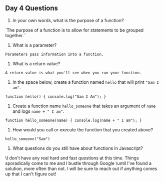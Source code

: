 ## Day 4 Questions

1. In your own words, what is the purpose of a function?

`The purpose of a function is to allow for statements to be grouped together.``

1. What is a parameter?

``Parameters pass information into a function.``

1. What is a return value?

``A return value is what you'll see when you run your function.``

1. In the space below, create a function named `hello` that will print `"Sam I am"`.

``function hello() {
  console.log("Sam I Am");
}``

1. Create a function name `hello_someone` that takes an argument of `name` and logs `name + " I am"`.

``function hello_someone(name) {
    console.log(name + " I am");
}``

1. How would you call or execute the function that you created above?

``hello_someone("Sam")``

1. What questions do you still have about functions in Javascript?

\\I don't have any real hard and fast questions at this time. Things sporadically come to me and I bustle through Google
\\until I've found a solution, more often than not. I will be sure to reach out if anything comes up that I can't figure out!
